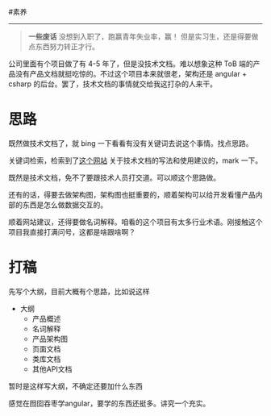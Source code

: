 #素养 

---

> **一些废话**
> 没想到入职了，跑赢青年失业率，赢！
> 但是实习生，还是得要做点东西努力转正才行。

公司里面有个项目做了有 4-5 年了，但是没技术文档。难以想象这种 ToB 端的产品没有产品文档就挺吃惊的。不过这个项目本来就很老，架构还是 angular + csharp 的后台。罢了，技术文档的事情就交给我这打杂的人来干。

# 思路
既然做技术文档了，就 bing 一下看看有没有关键词去说这个事情。找点思路。

关键词检索，检索到了[这个网站](https://zh-style-guide.readthedocs.io/zh_CN/latest/)
关于技术文档的写法和使用建议的，mark 一下。

既然是技术文档，免不了要跟技术人员打交道。可以顺这个思路做。

还有的话，得要去做架构图，架构图也挺重要的，顺着架构可以给开发看懂产品内部的东西是怎么做数据交互的。

顺着网站建议，还得要做名词解释。咱看的这个项目有太多行业术语。刚接触这个项目我直接打满问号，这都是啥跟啥啊？


# 打稿

先写个大纲，目前大概有个思路，比如说这样

- 大纲
	- 产品概述
	- 名词解释
	- 产品架构图
	- 页面文档
	- 类库文档
	- 其他API文档

暂时是这样写大纲，不确定还要加什么东西

感觉在囫囵吞枣学angular，要学的东西还挺多。讲究一个充实。

